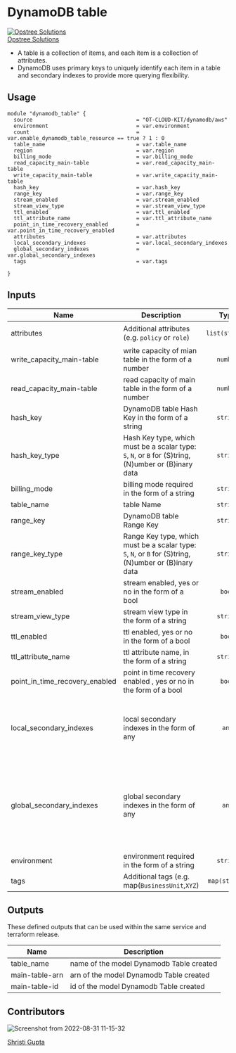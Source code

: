# DynamoDB table

[![Opstree Solutions][opstree_avatar]][opstree_homepage]<br/>[Opstree Solutions][opstree_homepage] 

  [opstree_homepage]: https://opstree.github.io/
  [opstree_avatar]: https://img.cloudposse.com/200x100/https://www.opstree.com/images/og_image8.jpg

* A table is a collection of items, and each item is a collection of attributes. 
* DynamoDB uses primary keys to uniquely identify each item in a table and secondary indexes to provide more querying flexibility. 

## Usage


```hcl
module "dynamodb_table" {
  source                                 = "OT-CLOUD-KIT/dynamodb/aws"
  environment                            = var.environment
  count                                  = var.enable_dynamodb_table_resource == true ? 1 : 0
  table_name                             = var.table_name
  region                                 = var.region
  billing_mode                           = var.billing_mode
  read_capacity_main-table               = var.read_capacity_main-table
  write_capacity_main-table              = var.write_capacity_main-table
  hash_key                               = var.hash_key
  range_key                              = var.range_key
  stream_enabled                         = var.stream_enabled
  stream_view_type                       = var.stream_view_type
  ttl_enabled                            = var.ttl_enabled
  ttl_attribute_name                     = var.ttl_attribute_name
  point_in_time_recovery_enabled         = var.point_in_time_recovery_enabled
  attributes                             = var.attributes
  local_secondary_indexes                = var.local_secondary_indexes
  global_secondary_indexes               = var.global_secondary_indexes
  tags                                   = var.tags

}

```

## Inputs

| Name | Description | Type | Default | Required |
|------|-------------|:----:|:-----:|:-----:|
| attributes | Additional attributes (e.g. `policy` or `role`) | `list(string)` | `"orderId" "customerId" "Shipped"` | yes |
| write_capacity_main-table | write capacity of mian table in the form of a number | `number` | `2` | yes |
| read_capacity_main-table| read capacity of main table in the form of a number | `number` | `2` | yes ||
| hash_key | DynamoDB table Hash Key in the form of a string | `string` | `orderId` | yes |
| hash_key_type | Hash Key type, which must be a scalar type: `S`, `N`, or `B` for (S)tring, (N)umber or (B)inary data | `string` | `S` | yes |
| billing_mode| billing mode required in the form of a string | `string` |`"PROVISIONED"`| no |
| table_name | table Name  | `string` | `shipping` | yes |
| range_key | DynamoDB table Range Key | `string` | `customerId`| yes |
| range_key_type | Range Key type, which must be a scalar type: `S`, `N`, or `B` for (S)tring, (N)umber or (B)inary data | `string` | `S` | yes |
| stream_enabled | stream enabled, yes or no in the form of a bool  | `bool` | `false` | yes |
| stream_view_type | stream view type in the form of a string  | `string` | `"NEW_AND_OLD_IMAGES"` | yes |
| ttl_enabled | ttl enabled, yes or no in the form of a bool  | `bool` | `false` | yes |
| ttl_attribute_name | ttl attribute name, in the form of a string  | `string`|  `"ttl"` | yes |
| point_in_time_recovery_enabled | point in time recovery enabled , yes or no in the form of a bool  | `bool` | `false` | yes |
| local_secondary_indexes | local secondary indexes in the form of any  | `any` | `name = "lsi-orderId-customerId"`, <br> `range_key = "customerId"`, <br>  `projection_type   = "ALL"`, <br>  `non_key_attributes = []`| yes |
| global_secondary_indexes | global secondary indexes in the form of any  | `any` | `name = "TitleIndex"`,<br> `hash_key = "orderId"`,<br> `range_key = "shipped"`,<br> `projection_type = "ALL"`,<br> `read_capacity = 5`,<br> `write_capacity = 5`,<br> `non_key_attributes = []`| yes |
| environment | environment required in the form of a string| `string` | `"dev"` | yes |
| tags | Additional tags (e.g. map(`BusinessUnit`,`XYZ`) | `map(string)` | `<map>` | yes |

## Outputs

These defined outputs that can be used within the same service and terraform release.

| Name | Description |
|------|-------------|
| table_name | name of the model Dynamodb Table created |
| main-table-arn | arn of the model Dynamodb Table created |
| main-table-id | id of the model Dynamodb Table created |

## Contributors

![Screenshot from 2022-08-31 11-15-32](https://user-images.githubusercontent.com/98826875/187603118-a9bf0285-01f9-409e-9752-2fec11bc551b.png)


[Shristi Gupta][shristi_homepage]

  [shristi_homepage]: https://gitlab.com/shristi.gupta

  
